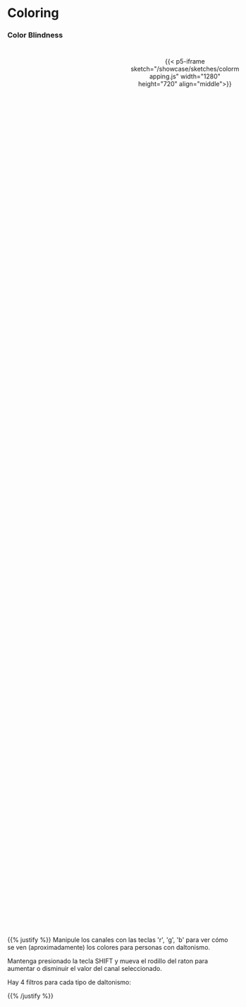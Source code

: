 # Coloring
 
### Color Blindness

<div style="position: relative;
  left: 50%;
  top: 0%;
  width: 50%;
  height: 50%;
  padding: 25px;
  text-align: center;
  // TODO: Move this to shortcode"> 
{{< p5-iframe sketch="/showcase/sketches/colormapping.js" width="1280" height="720" align="middle">}}
</div>


{{% justify %}}
Manipule los canales con las teclas 'r', 'g', 'b' para ver cómo se ven (aproximadamente) los colores para personas con daltonismo.

Mantenga presionado la tecla SHIFT y mueva el rodillo del raton para aumentar o disminuir el valor del canal seleccionado.

Hay 4 filtros para cada tipo de daltonismo:

{{% /justify %}}
